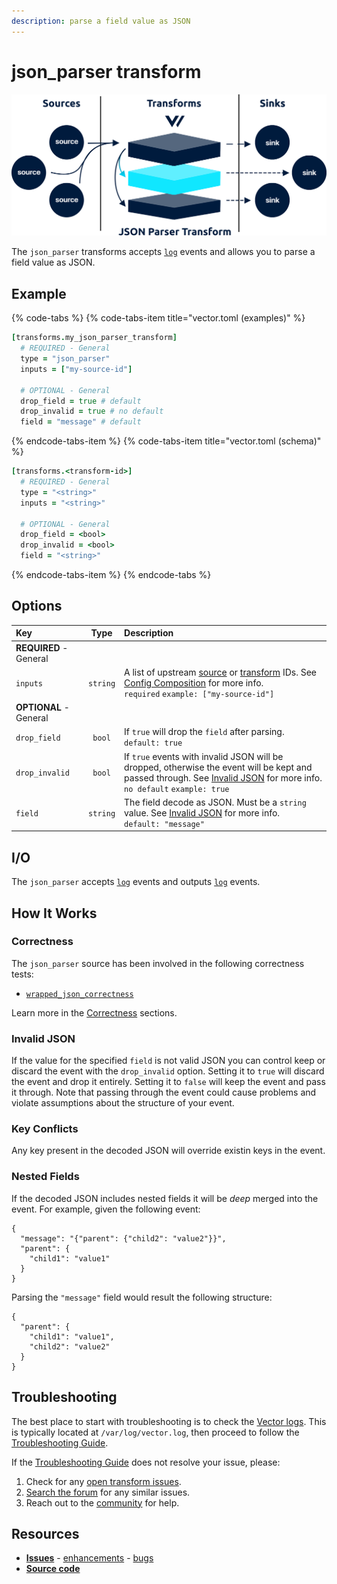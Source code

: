 ```yaml
---
description: parse a field value as JSON
---
```


<!---
!!!WARNING!!!!

This file is autogenerated! Please do not manually edit this file.
Instead, please modify the contents of `dist/config/schema.toml`.
-->


# json_parser transform

![](../../../.gitbook/assets/json_parser-transform.svg)


The `json_parser` transforms accepts [`log`][log_event] events and allows you to parse a field value as JSON.

## Example

{% code-tabs %}
{% code-tabs-item title="vector.toml (examples)" %}
```coffeescript
[transforms.my_json_parser_transform]
  # REQUIRED - General
  type = "json_parser"
  inputs = ["my-source-id"]

  # OPTIONAL - General
  drop_field = true # default
  drop_invalid = true # no default
  field = "message" # default
```
{% endcode-tabs-item %}
{% code-tabs-item title="vector.toml (schema)" %}
```coffeescript
[transforms.<transform-id>]
  # REQUIRED - General
  type = "<string>"
  inputs = "<string>"

  # OPTIONAL - General
  drop_field = <bool>
  drop_invalid = <bool>
  field = "<string>"
```
{% endcode-tabs-item %}
{% endcode-tabs %}

## Options

| Key  | Type  | Description |
| :--- | :---: | :---------- |
| **REQUIRED** - General | | |
| `inputs` | `string` | A list of upstream [source][sources] or [transform][transforms] IDs. See [Config Composition][config_composition] for more info.<br />`required` `example: ["my-source-id"]` |
| **OPTIONAL** - General | | |
| `drop_field` | `bool` | If `true` will drop the `field` after parsing.<br />`default: true` |
| `drop_invalid` | `bool` | If `true` events with invalid JSON will be dropped, otherwise the event will be kept and passed through. See [Invalid JSON](#invalid-json) for more info.<br />`no default` `example: true` |
| `field` | `string` | The field decode as JSON. Must be a `string` value. See [Invalid JSON](#invalid-json) for more info.<br />`default: "message"` |

## I/O

The `json_parser` accepts [`log`][log_event] events and outputs [`log`][log_event] events.



## How It Works

### Correctness

The `json_parser` source has been involved in the following correctness tests:

* [`wrapped_json_correctness`][wrapped_json_correctness_test]

Learn more in the [Correctness][correctness] sections.

### Invalid JSON

If the value for the specified `field` is not valid JSON you can control keep or discard the event with the `drop_invalid` option. Setting it to `true` will discard the event and drop it entirely. Setting it to `false` will keep the event and pass it through. Note that passing through the event could cause problems and violate assumptions about the structure of your event.

### Key Conflicts

Any key present in the decoded JSON will override existin keys in the event.

### Nested Fields

If the decoded JSON includes nested fields it will be _deep_ merged into the event. For example, given the following event:

```javascripton
{
  "message": "{"parent": {"child2": "value2"}}",
  "parent": {
    "child1": "value1"
  }
}
```

Parsing the `"message"` field would result the following structure:

```javascripton
{
  "parent": {
    "child1": "value1",
    "child2": "value2"
  }
}
```

## Troubleshooting

The best place to start with troubleshooting is to check the
[Vector logs][monitoring_logs]. This is typically located at
`/var/log/vector.log`, then proceed to follow the
[Troubleshooting Guide][troubleshooting].

If the [Troubleshooting Guide][troubleshooting] does not resolve your
issue, please:

1. Check for any [open transform issues](https://github.com/timberio/vector/issues?q=is%3Aopen+is%3Aissue+label%3A%22Transform%3A+json_parser%22).
2. [Search the forum][search_forum] for any similar issues.
2. Reach out to the [community][community] for help.

## Resources

* [**Issues**](https://github.com/timberio/vector/issues?q=is%3Aopen+is%3Aissue+label%3A%22Transform%3A+json_parser%22) - [enhancements](https://github.com/timberio/vector/issues?q=is%3Aopen+is%3Aissue+label%3A%22Transform%3A+json_parser%22+label%3A%22Type%3A+Enhancement%22) - [bugs](https://github.com/timberio/vector/issues?q=is%3Aopen+is%3Aissue+label%3A%22Transform%3A+json_parser%22+label%3A%22Type%3A+Bug%22)
* [**Source code**](https://github.com/timberio/vector/tree/master/src/transform/json_parser.rs)


[log_event]: "../../../about/data-model.md#log"
[sources]: "../../../usage/configuration/sources"
[transforms]: "../../../usage/configuration/transforms"
[config_composition]: "../../../usage/configuration/README.md#composition"
[wrapped_json_correctness_test]: "https://github.com/timberio/vector-test-harness/tree/master/cases/wrapped_json_correctness"
[correctness]: "../../../correctness.md"
[monitoring_logs]: "../../../administration/moonitoring.md#logs"
[troubleshooting]: "../../../usages/guides/troubleshooting.md"
[search_forum]: "https://forum.vectorproject.io/search?expanded=true"
[community]: "https://vectorproject.io/community"

